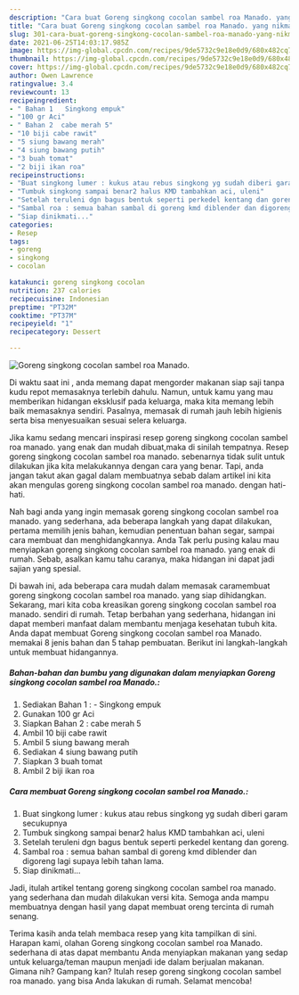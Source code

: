 ```yaml
---
description: "Cara buat Goreng singkong cocolan sambel roa Manado. yang nikmat Untuk Jualan"
title: "Cara buat Goreng singkong cocolan sambel roa Manado. yang nikmat Untuk Jualan"
slug: 301-cara-buat-goreng-singkong-cocolan-sambel-roa-manado-yang-nikmat-untuk-jualan
date: 2021-06-25T14:03:17.985Z
image: https://img-global.cpcdn.com/recipes/9de5732c9e18e0d9/680x482cq70/goreng-singkong-cocolan-sambel-roa-manado-foto-resep-utama.jpg
thumbnail: https://img-global.cpcdn.com/recipes/9de5732c9e18e0d9/680x482cq70/goreng-singkong-cocolan-sambel-roa-manado-foto-resep-utama.jpg
cover: https://img-global.cpcdn.com/recipes/9de5732c9e18e0d9/680x482cq70/goreng-singkong-cocolan-sambel-roa-manado-foto-resep-utama.jpg
author: Owen Lawrence
ratingvalue: 3.4
reviewcount: 13
recipeingredient:
- " Bahan 1   Singkong empuk"
- "100 gr Aci"
- " Bahan 2  cabe merah 5"
- "10 biji cabe rawit"
- "5 siung bawang merah"
- "4 siung bawang putih"
- "3 buah tomat"
- "2 biji ikan roa"
recipeinstructions:
- "Buat singkong lumer : kukus atau rebus singkong yg sudah diberi garam secukupnya"
- "Tumbuk singkong sampai benar2 halus KMD tambahkan aci, uleni"
- "Setelah teruleni dgn bagus bentuk seperti perkedel kentang dan goreng."
- "Sambal roa : semua bahan sambal di goreng kmd diblender dan digoreng lagi supaya lebih tahan lama."
- "Siap dinikmati..."
categories:
- Resep
tags:
- goreng
- singkong
- cocolan

katakunci: goreng singkong cocolan 
nutrition: 237 calories
recipecuisine: Indonesian
preptime: "PT32M"
cooktime: "PT37M"
recipeyield: "1"
recipecategory: Dessert

---
```



![Goreng singkong cocolan sambel roa Manado.](https://img-global.cpcdn.com/recipes/9de5732c9e18e0d9/680x482cq70/goreng-singkong-cocolan-sambel-roa-manado-foto-resep-utama.jpg)

Di waktu  saat ini , anda memang dapat mengorder makanan siap saji tanpa kudu repot memasaknya terlebih dahulu. Namun, untuk kamu yang mau memberikan hidangan eksklusif pada keluarga, maka kita memang lebih baik memasaknya sendiri. Pasalnya, memasak di rumah jauh lebih higienis serta bisa menyesuaikan sesuai selera keluarga.

Jika kamu sedang mencari inspirasi resep goreng singkong cocolan sambel roa manado. yang enak dan mudah dibuat,maka di sinilah tempatnya. Resep goreng singkong cocolan sambel roa manado.  sebenarnya tidak sulit untuk dilakukan jika kita melakukannya dengan cara yang benar. Tapi, anda jangan takut akan gagal dalam membuatnya 
sebab dalam artikel ini kita akan mengulas goreng singkong cocolan sambel roa manado. dengan hati-hati.  



Nah bagi anda yang ingin memasak goreng singkong cocolan sambel roa manado. yang sederhana, ada beberapa langkah yang dapat dilakukan, pertama memilih jenis bahan, kemudian penentuan bahan segar, sampai cara membuat dan menghidangkannya. Anda Tak perlu pusing kalau mau menyiapkan goreng singkong cocolan sambel roa manado. yang enak di rumah. Sebab, asalkan kamu  tahu caranya, maka hidangan ini dapat jadi sajian yang spesial.

Di bawah ini, ada beberapa cara mudah dalam memasak caramembuat goreng singkong cocolan sambel roa manado. yang siap dihidangkan. Sekarang, mari kita coba kreasikan goreng singkong cocolan sambel roa manado. sendiri di rumah. Tetap berbahan yang sederhana, hidangan ini dapat memberi manfaat dalam membantu menjaga kesehatan tubuh kita. Anda dapat membuat Goreng singkong cocolan sambel roa Manado. memakai 8 jenis bahan dan 5 tahap pembuatan. Berikut ini langkah-langkah untuk membuat hidangannya.

<!--inarticleads1-->

##### Bahan-bahan dan bumbu yang digunakan dalam menyiapkan Goreng singkong cocolan sambel roa Manado.:

1. Sediakan  Bahan 1 : - Singkong empuk
1. Gunakan 100 gr Aci
1. Siapkan  Bahan 2 : cabe merah 5
1. Ambil 10 biji cabe rawit
1. Ambil 5 siung bawang merah
1. Sediakan 4 siung bawang putih
1. Siapkan 3 buah tomat
1. Ambil 2 biji ikan roa




<!--inarticleads2-->

##### Cara membuat Goreng singkong cocolan sambel roa Manado.:

1. Buat singkong lumer : kukus atau rebus singkong yg sudah diberi garam secukupnya
1. Tumbuk singkong sampai benar2 halus KMD tambahkan aci, uleni
1. Setelah teruleni dgn bagus bentuk seperti perkedel kentang dan goreng.
1. Sambal roa : semua bahan sambal di goreng kmd diblender dan digoreng lagi supaya lebih tahan lama.
1. Siap dinikmati...




Jadi, itulah artikel tentang  goreng singkong cocolan sambel roa manado.  yang sederhana dan mudah dilakukan versi kita. Semoga anda mampu membuatnya dengan hasil yang dapat membuat oreng tercinta di rumah senang. 

Terima kasih anda telah membaca resep yang kita tampilkan di sini. Harapan kami, olahan  Goreng singkong cocolan sambel roa Manado. sederhana di atas dapat membantu Anda menyiapkan makanan yang sedap untuk keluarga/teman maupun menjadi ide dalam berjualan makanan. Gimana nih? Gampang kan? Itulah resep goreng singkong cocolan sambel roa manado. yang bisa Anda lakukan di rumah. Selamat mencoba!

